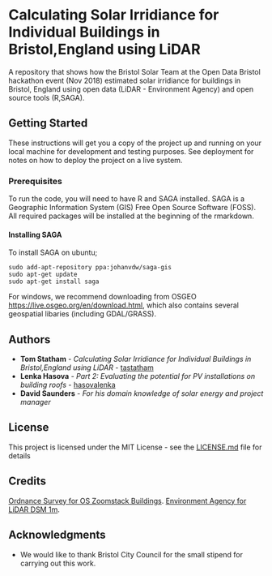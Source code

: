 # Calculating Solar Irridiance for Individual Buildings in Bristol,England using LiDAR

A repository that shows how the Bristol Solar Team at the Open Data Bristol hackathon event (Nov 2018) estimated solar irridiance for buildings in Bristol, England using open data (LiDAR - Environment Agency) and open source tools (R,SAGA). 


## Getting Started

These instructions will get you a copy of the project up and running on your local machine for development and testing purposes. See deployment for notes on how to deploy the project on a live system.

### Prerequisites

To run the code, you will need to have R and SAGA installed. SAGA is a Geographic Information System (GIS) Free Open Source Software (FOSS). All required packages will be installed at the beginning of the rmarkdown.


#### Installing SAGA

To install SAGA on ubuntu;

```
sudo add-apt-repository ppa:johanvdw/saga-gis
sudo apt-get update
sudo apt-get install saga
```

For windows, we recommend downloading from OSGEO https://live.osgeo.org/en/download.html, which also contains several geospatial libaries (including GDAL/GRASS).

## Authors

* **Tom Statham** - *Calculating Solar Irridiance for Individual Buildings in Bristol,England using LiDAR* - [tastatham](https://github.com/tastatham)
* **Lenka Hasova** - *Part 2: Evaluating the potential for PV installations on building roofs* - [hasovalenka](https://github.com/hasovalenka)
* **David Saunders** - *For his domain knowledge of solar energy and project manager*  

## License

This project is licensed under the MIT License - see the [LICENSE.md](https://github.com/tastatham/bristol_solar_project/blob/master/LICENSE.md) file for details

## Credits
[Ordnance Survey for OS Zoomstack Buildings](https://www.ordnancesurvey.co.uk/business-and-government/licensing/using-creating-data-with-os-products/os-opendata.html).
[Environment Agency for LiDAR DSM 1m](https://www.ordnancesurvey.co.uk/business-and-government/licensing/using-creating-data-with-os-products/os-opendata.html).

## Acknowledgments

* We would like to thank Bristol City Council for the small stipend for carrying out this work.

